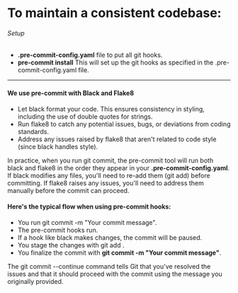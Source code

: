 # To maintain a consistent codebase:

###### Setup
- **.pre-commit-config.yaml** file to put all git hooks.
- **pre-commit install** This will set up the git hooks as specified in the .pre-commit-config.yaml file.


---

#### We use pre-commit with Black and Flake8

- Let black format your code. This ensures consistency in styling, including the use of double quotes for strings.
- Run flake8 to catch any potential issues, bugs, or deviations from coding standards.
- Address any issues raised by flake8 that aren't related to code style (since black handles style).
 
In practice, when you run git commit, the pre-commit tool will run both black and flake8 in the order they appear in your **.pre-commit-config.yaml**. 
If black modifies any files, you'll need to re-add them (git add) before committing. If flake8 raises any issues, you'll need to address them manually before the commit can proceed.


#### Here's the typical flow when using pre-commit hooks:

- You run git commit -m "Your commit message".
- The pre-commit hooks run.
- If a hook like black makes changes, the commit will be paused.
- You stage the changes with git add <modified-files>.
- You finalize the commit with **git commit -m "Your commit message"**.

The git commit --continue command tells Git that you've resolved the issues and that it should proceed with the commit using the message you originally provided.